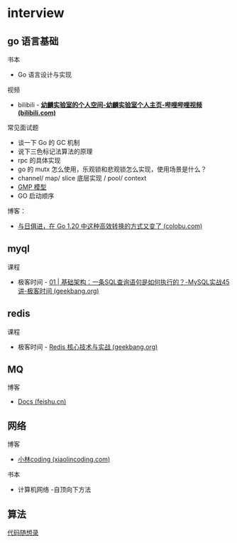 # interview

##  go 语言基础

书本

- Go 语言设计与实现

视频

- bilibili - **[幼麟实验室的个人空间-幼麟实验室个人主页-哔哩哔哩视频 (bilibili.com)](https://space.bilibili.com/567195437?spm_id_from=333.788.0.0)**

常见面试题

- 谈一下 Go 的 GC 机制
- 说下三色标记法算法的原理
- rpc 的具体实现
- go 的 mutx 怎么使用，乐观锁和悲观锁怎么实现，使用场景是什么？
- channel/ map/ slice 底层实现 / pool/ context
- [GMP 模型](https://kiosk007.top/post/golang-gmp/)
- GO 启动顺序

博客：

- [与日俱进，在 Go 1.20 中这种高效转换的方式又变了 (colobu.com)](https://colobu.com/2022/09/06/string-byte-convertion/)

## myql

课程

- 极客时间 - [01 | 基础架构：一条SQL查询语句是如何执行的？-MySQL实战45讲-极客时间 (geekbang.org)](https://time.geekbang.org/column/article/68319)

## redis

课程

- 极客时间 - [Redis 核心技术与实战 (geekbang.org)](https://time.geekbang.org/column/intro/100056701)

## MQ

博客

- [Docs (feishu.cn)](https://w8f48xv1h6.feishu.cn/wiki/wikcnAJFKENsXWuBOgvgicTOEhc)


## 网络

博客

- [小林coding (xiaolincoding.com)](https://www.xiaolincoding.com/)

书本

- 计算机网络 -自顶向下方法
## 算法

[代码随想录](https://programmercarl.com/)